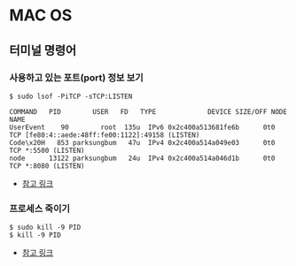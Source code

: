 # MAC OS

## 터미널 명령어
### 사용하고 있는 포트(port) 정보 보기

```
$ sudo lsof -PiTCP -sTCP:LISTEN
```

```
COMMAND   PID        USER   FD   TYPE             DEVICE SIZE/OFF NODE NAME
UserEvent    90        root  135u  IPv6 0x2c400a513681fe6b      0t0  TCP [fe80:4::aede:48ff:fe00:1122]:49158 (LISTEN)
Code\x20H   853 parksungbum   47u  IPv4 0x2c400a514a049e03      0t0  TCP *:5500 (LISTEN)
node      13122 parksungbum   24u  IPv4 0x2c400a514a046d1b      0t0  TCP *:8080 (LISTEN)
```

- [참고 링크](https://apple.stackexchange.com/questions/117644/how-can-i-list-my-open-network-ports-with-netstat)

### 프로세스 죽이기

```
$ sudo kill -9 PID
$ kill -9 PID
```

- [참고 링크](https://stackoverflow.com/questions/903076/how-to-kill-a-process-in-macos)
